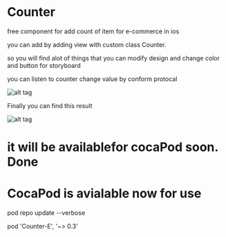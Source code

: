 # Counter
free component for add count of item for e-commerce in ios 

you can add by adding view with custom class Counter.

so you will find alot of things that you can modify design and change color and button for storyboard

you can listen to counter change value by conform protocal 

![alt tag](https://github.com/ragaie/Counter/blob/master/IncCounter/screen%20shot%20/Screen%20Shot%202017-11-16%20at%201.02.18%20PM.png)

Finally you can find this result 

![alt tag](https://github.com/ragaie/Counter/blob/master/IncCounter/screen%20shot%20/Screen%20Shot%202017-11-16%20at%201.15.09%20PM.png)

# it will be availablefor cocaPod soon. Done 

# CocaPod is avialable now  for use

pod repo update --verbose

pod 'Counter-E', '~> 0.3'
